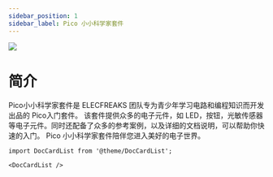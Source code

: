 ```yaml
---
sidebar_position: 1
sidebar_label: Pico 小小科学家套件
---
```


![](https://wiki-media-ef.oss-cn-hongkong.aliyuncs.com/docs/pico/picoed/circuit-design/picoed-starter-kit/images/pico-starter-kit-01.png)

# 简介

Pico小小科学家套件是 ELECFREAKS 团队专为青少年学习电路和编程知识而开发出品的 Pico入门套件。
该套件提供众多的电子元件，如 LED，按钮，光敏传感器等电子元件。同时还配备了众多的参考案例，以及详细的文档说明，可以帮助你快速的入门。 Pico 小小科学家套件陪伴您进入美好的电子世界。


```mdx-code-block
import DocCardList from '@theme/DocCardList';

<DocCardList />
```
